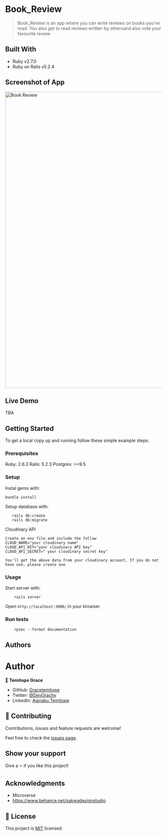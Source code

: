 # Book_Review 

> Book_Review is an app where you can write reviews on books you've read. You also get to read reviews written by othersand also vote your favourite review 

## Built With

- Ruby v2.7.0
- Ruby on Rails v5.2.4

## Screenshot of App
<img width="950" alt="Book Review" src="https://user-images.githubusercontent.com/58818795/122263635-8742a580-ce8b-11eb-8a54-a23235727fd2.png">


## Live Demo

TBA

## Getting Started

To get a local copy up and running follow these simple example steps.

### Prerequisites

Ruby: 2.6.3
Rails: 5.2.3
Postgres: >=9.5

### Setup

Instal gems with:

```
bundle install
```

Setup database with:

```
   rails db:create
   rails db:migrate
```

Cloudinary API
```
Create an env file and include the follow
CLOUD_NAME="your cloudinary name"
CLOUD_API_KEY="your cloudinary API key"
CLOUD_API_SECRET=" your cloudinary secret key"

You'll get the above data from your cloudinary account, If you do not have one, please create one

```

### Usage

Start server with:

```
    rails server
```

Open `http://localhost:3000/` in your browser.

### Run tests

```
    rpsec --format documentation
```


## Authors

# Author

👤 **Temitope Grace**

- GitHub: [Gracetemitope](https://github.com/gracetemitope)
- Twitter: [@DevGrachy](https://twitter.com/devgrachy)
- LinkedIn: [Ajanaku Temitope](https://www.linkedin.com/in/ajanaku-temitope/)
## 🤝 Contributing

Contributions, issues and feature requests are welcome!

Feel free to check the [issues page](issues/).

## Show your support

Give a ⭐️ if you like this project!

## Acknowledgments

- Microverse
- https://www.behance.net/sakwadesignstudio

## 📝 License

This project is [MIT](LICENSE) licensed.

